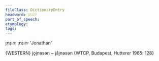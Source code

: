 ```yaml
---
fileClass: DictionaryEntry
headword: יהונתן
part_of_speech: 
etymology: 
tags: 
---
```

יהונתן
יְהוֹנָתָן
'Jonathan'

{WESTERN}
jǫi̯nəsən ~ jåi̯nəsən {WTCP, Budapest, Hutterer 1965: 128}

